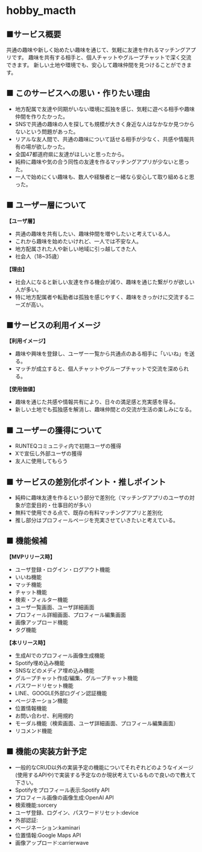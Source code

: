 # hobby_macth

## ■サービス概要
共通の趣味や新しく始めたい趣味を通じて、気軽に友達を作れるマッチングアプリです。
趣味を共有する相手と、個人チャットやグループチャットで深く交流できます。
新しい土地や環境でも、安心して趣味仲間を見つけることができます。

## ■ このサービスへの思い・作りたい理由
- 地方配属で友達や同期がいない環境に孤独を感じ、気軽に遊べる相手や趣味仲間を作りたかった。
- SNSで共通の趣味の人を探しても規模が大きく身近な人はなかなか見つからないという問題があった。
- リアルな友人間で、共通の趣味について話せる相手が少なく、共感や情報共有の場が欲しかった。
- 全国47都道府県に友達がほしいと思ったから。
- 純粋に趣味や気の合う同性の友達を作るマッチングアプリが少ないと思った。
- 一人で始めにくい趣味も、数人や経験者と一緒なら安心して取り組めると思った。

## ■ ユーザー層について
**【ユーザ層】**
- 共通の趣味を共有したい、趣味仲間を増やしたいと考えている人。
- これから趣味を始めたいけれど、一人では不安な人。
- 地方配属された人や新しい地域に引っ越してきた人
- 社会人（18~35歳）

**【理由】**
- 社会人になると新しい友達を作る機会が減り、趣味を通じた繋がりが欲しい人が多い。
- 特に地方配属者や転勤者は孤独を感じやすく、趣味をきっかけに交流するニーズが高い。

## ■サービスの利用イメージ
**【利用イメージ】**
- 趣味や興味を登録し、ユーザー一覧から共通点のある相手に「いいね」を送る。
- マッチが成立すると、個人チャットやグループチャットで交流を深められる。

**【使用価値】**
- 趣味を通じた共感や情報共有により、日々の満足感と充実感を得る。
- 新しい土地でも孤独感を解消し、趣味仲間との交流が生活の楽しみになる。

## ■ ユーザーの獲得について
- RUNTEQコミュニティ内で初期ユーザの獲得
- Xで宣伝し外部ユーザの獲得
- 友人に使用してもらう

## ■ サービスの差別化ポイント・推しポイント
- 純粋に趣味友達を作るという部分で差別化（マッチングアプリのユーザの対象が恋愛目的・仕事目的が多い）
- 無料で使用できる点で、既存の有料マッチングアプリと差別化
- 推し部分はプロフィールページを充実させていきたいと考えている。

## ■ 機能候補
**【MVPリリース時】**
- ユーザ登録・ログイン・ログアウト機能
- いいね機能
- マッチ機能
- チャット機能
- 検索・フィルター機能
- ユーザ一覧画面、ユーザ詳細画面
- プロフィール詳細画面、プロフィール編集画面
- 画像アップロード機能
- タグ機能

**【本リリース時】**
- 生成AIでのプロフィール画像生成機能
- Spotify埋め込み機能
- SNSなどのメディア埋め込み機能
- グループチャット作成/編集、グループチャット機能
- パスワードリセット機能
- LINE、GOOGLE外部ログイン認証機能
- ページネーション機能
- 位置情報機能
- お問い合わせ、利用規約
- モーダル機能（検索画面、ユーザ詳細画面、プロフィール編集画面）
- リコメンド機能

## ■ 機能の実装方針予定
- 一般的なCRUD以外の実装予定の機能についてそれぞれどのようなイメージ(使用するAPIや)で実装する予定なのか現状考えているもので良いので教えて下さい。
- Spotifyをプロフィール表示:Spotify API
- プロフィール画像の画像生成:OpenAI API
- 検索機能:sorcery
- ユーザ登録、ログイン、パスワードリセット:device
- 外部認証:
- ページネーション:kaminari
- 位置情報:Google Maps API
- 画像アップロード:carrierwave

 
